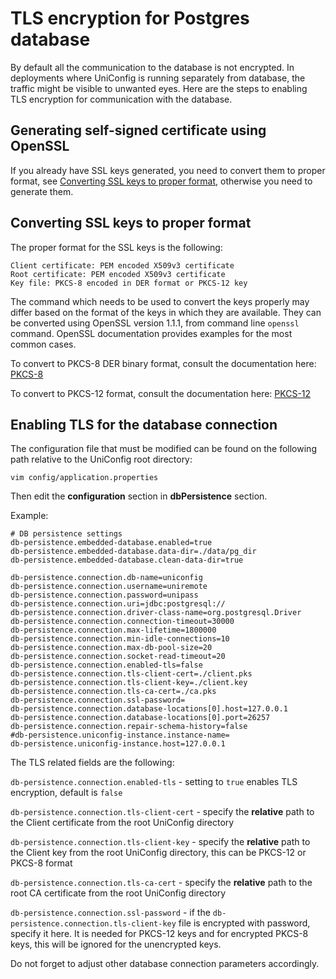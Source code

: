 # TLS encryption for Postgres database

By default all the communication to the database is not encrypted.
In deployments where UniConfig is running separately from database, the traffic might be visible to unwanted eyes. Here are the steps to enabling TLS encryption for communication with the database.

## Generating self-signed certificate using OpenSSL

If you already have SSL keys generated, you need to convert them to proper format,
see [Converting SSL keys to proper format](#Converting-SSL-keys-to-proper-format), otherwise you need to generate them.


## Converting SSL keys to proper format

The proper format for the SSL keys is the following:

    Client certificate: PEM encoded X509v3 certificate
    Root certificate: PEM encoded X509v3 certificate
    Key file: PKCS-8 encoded in DER format or PKCS-12 key

The command which needs to be used to convert the keys properly may differ based on the format of the keys in which they are available. They can be converted using OpenSSL version 1.1.1, from command line ```openssl``` command. OpenSSL documentation provides examples for the most common cases. 

To convert to PKCS-8 DER binary format, consult the documentation here: [PKCS-8](https://www.openssl.org/docs/man1.1.1/man1/openssl-pkcs8.html)

To convert to PKCS-12 format, consult the documentation here: [PKCS-12](https://www.openssl.org/docs/man1.1.1/man1/openssl-pkcs12.html)

## Enabling TLS for the database connection

The configuration file that must be modified can
be found on the following path relative to the UniConfig root directory:

```
vim config/application.properties
```

Then edit the **configuration** section in **dbPersistence** section.

Example:

```properties
# DB persistence settings
db-persistence.embedded-database.enabled=true
db-persistence.embedded-database.data-dir=./data/pg_dir
db-persistence.embedded-database.clean-data-dir=true

db-persistence.connection.db-name=uniconfig
db-persistence.connection.username=uniremote
db-persistence.connection.password=unipass
db-persistence.connection.uri=jdbc:postgresql://
db-persistence.connection.driver-class-name=org.postgresql.Driver
db-persistence.connection.connection-timeout=30000
db-persistence.connection.max-lifetime=1800000
db-persistence.connection.min-idle-connections=10
db-persistence.connection.max-db-pool-size=20
db-persistence.connection.socket-read-timeout=20
db-persistence.connection.enabled-tls=false
db-persistence.connection.tls-client-cert=./client.pks
db-persistence.connection.tls-client-key=./client.key
db-persistence.connection.tls-ca-cert=./ca.pks
db-persistence.connection.ssl-password=
db-persistence.connection.database-locations[0].host=127.0.0.1
db-persistence.connection.database-locations[0].port=26257
db-persistence.connection.repair-schema-history=false
#db-persistence.uniconfig-instance.instance-name=
db-persistence.uniconfig-instance.host=127.0.0.1
```

The TLS related fields are the following:

`db-persistence.connection.enabled-tls` - setting to `true` enables TLS encryption, default is `false`

`db-persistence.connection.tls-client-cert` - specify the **relative** path to the Client certificate from the root UniConfig directory

`db-persistence.connection.tls-client-key` - specify the **relative** path to the Client key from the root UniConfig 
directory, this can be PKCS-12 or PKCS-8 format

`db-persistence.connection.tls-ca-cert` - specify the **relative** path to the root CA certificate from the root UniConfig directory

`db-persistence.connection.ssl-password` - if the `db-persistence.connection.tls-client-key` file is encrypted 
with password, specify it here. It is needed for PKCS-12 keys and for encrypted PKCS-8 keys, this will be ignored for the unencrypted keys.

Do not forget to adjust other database connection parameters accordingly.
